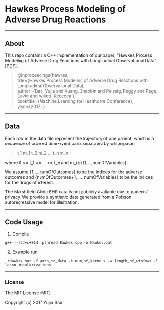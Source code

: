 # Hawkes Process Modeling of Adverse Drug Reactions
---

## About

This repo contains a C++ implementation of our paper, "Hawkes Process Modeling of Adverse Drug Reactions with Longitudinal Observational Data" [[PDF]](http://people.csail.mit.edu/yujia/assets/pdf/hawkes_pdf.pdf).

> @inproceedings{hawkes,  
>   title={Hawkes Process Modeling of Adverse Drug Reactions with Longitudinal Observational Data},  
>   author={Bao, Yujia and Kuang, Zhaobin and  Peissig, Peggy and Page, David and Willett, Rebecca },  
>   booktitle={Machine Learning for Healthcare Conference},  
>   year={2017}
> }

---

## Data
Each row in the data file represent the trajectory of one patient, which is a sequence of ordered time-event pairs separated by whitespace:
> t_1 m_1 t_2 m_2 ... t_n m_n

where 0 <= t_1 <= ... <= t_n and m_i in {1,...,numOfVariables}. 

We assume {1,...,numOfOutcomes} to be the indices for the adverse outcomes and {numOfOutcomes+1, ..., numOfVariables} to be the indices for the drugs of interest.

The Marshfield Clinic EHR data is not publicly available due to patients' privacy. We provide a synthetic data generated from a Poisson autoregressive model for illustration. 

---

## Code Usage
1. Compile
```
g++ --std=c++14 -pthread Hawkes.cpp -o Hawkes.out
```
2. Example run
```
./Hawkes.out -f path_to_data -k num_of_kernels -w length_of_windows -l lasso_regularizations
```

---
### License

The MIT License (MIT)

Copyright (c) 2017 Yujia Bao 

